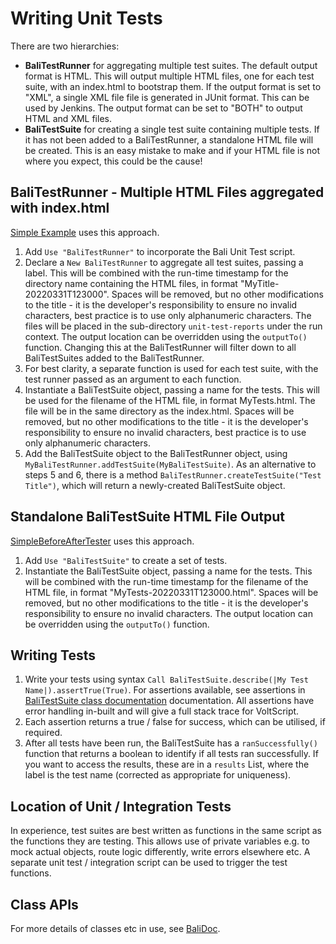 # Writing Unit Tests

There are two hierarchies:

- **BaliTestRunner** for aggregating multiple test suites. The default output format is HTML. This will output multiple HTML files, one for each test suite, with an index.html to bootstrap them. If the output format is set to "XML", a single XML file file is generated in JUnit format. This can be used by Jenkins. The output format can be set to "BOTH" to output HTML and XML files.
- **BaliTestSuite** for creating a single test suite containing multiple tests. If it has not been added to a BaliTestRunner, a standalone HTML file will be created. This is an easy mistake to make and if your HTML file is not where you expect, this could be the cause!

## BaliTestRunner - Multiple HTML Files aggregated with index.html

[Simple Example](./1-simple.md) uses this approach.

1. Add `Use "BaliTestRunner"` to incorporate the Bali Unit Test script.
1. Declare a `New BaliTestRunner` to aggregate all test suites, passing a label. This will be combined with the run-time timestamp for the directory name containing the HTML files, in format "MyTitle-20220331T123000". Spaces will be removed, but no other modifications to the title - it is the developer's responsibility to ensure no invalid characters, best practice is to use only alphanumeric characters. The files will be placed in the sub-directory `unit-test-reports` under the run context. The output location can be overridden using the `outputTo()` function. Changing this at the BaliTestRunner will filter down to all BaliTestSuites added to the BaliTestRunner.
1. For best clarity, a separate function is used for each test suite, with the test runner passed as an argument to each function.
1. Instantiate a BaliTestSuite object, passing a name for the tests. This will be used for the filename of the HTML file, in format MyTests.html. The file will be in the same directory as the index.html. Spaces will be removed, but no other modifications to the title - it is the developer's responsibility to ensure no invalid characters, best practice is to use only alphanumeric characters.
1. Add the BaliTestSuite object to the BaliTestRunner object, using `MyBaliTestRunner.addTestSuite(MyBaliTestSuite)`. As an alternative to steps 5 and 6, there is a method `BaliTestRunner.createTestSuite("Test Title")`, which will return a newly-created BaliTestSuite object.

## Standalone BaliTestSuite HTML File Output

[SimpleBeforeAfterTester](./2-BeforeAfterTester.md) uses this approach.

1. Add `Use "BaliTestSuite"` to create a set of tests.
1. Instantiate the BaliTestSuite object, passing a name for the tests. This will be combined with the run-time timestamp for the filename of the HTML file, in format "MyTests-20220331T123000.html". Spaces will be removed, but no other modifications to the title - it is the developer's responsibility to ensure no invalid characters. The output location can be overridden using the `outputTo()` function.

## Writing Tests

1. Write your tests using syntax `Call BaliTestSuite.describe(|My Test Name|).assertTrue(True)`. For assertions available, see assertions in [BaliTestSuite class documentation](../project-docs/balidoc/index.html) documentation. All assertions have error handling in-built and will give a full stack trace for VoltScript.
1. Each assertion returns a true / false for success, which can be utilised, if required.
1. After all tests have been run, the BaliTestSuite has a `ranSuccessfully()` function that returns a boolean to identify if all tests ran successfully. If you want to access the results, these are in a `results` List, where the label is the test name (corrected as appropriate for uniqueness).

## Location of Unit / Integration Tests

In experience, test suites are best written as functions in the same script as the functions they are testing. This allows use of private variables e.g. to mock actual objects, route logic differently, write errors elsewhere etc. A separate unit test / integration script can be used to trigger the test functions.

## Class APIs

For more details of classes etc in use, see [BaliDoc](../project-docs/balidoc/index.html).
